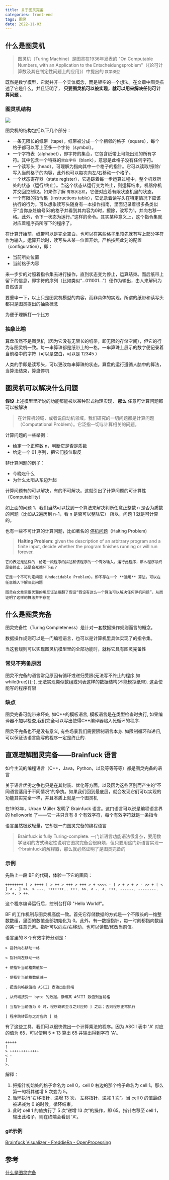 ```yaml
---
title: 关于图灵完备
categories: front-end
tags: 图灵
date: 2022-11-03
---
```


## 什么是图灵机

> 图灵机（Turing Machine）是图灵在1936年发表的 "On Computable Numbers, with an Application to the Entscheidungsproblem"（《论可计算数及其在判定性问题上的应用》）中提出的 `数学模型`

既然是数学模型，它就并非一个实体概念，而是架空的一个想法。在文章中图灵描述了它是什么，并且证明了， **只要图灵机可以被实现，就可以用来解决任何可计算问题** 。

### 图灵机结构

![](https://cdn.jsdelivr.net/gh/jiechen257/gallery@main/img/202401101558221.png)

图灵机的结构包括以下几个部分：
- 一条无限长的纸带（tape），纸带被分成一个个相邻的格子（square），每个格子都可以写上至多一个字符（symbol）。
- 一个字符表（alphabet），即字符的集合，它包含纸带上可能出现的所有字符。其中包含一个特殊的`空白字符`（blank），意思是此格子没有任何字符。
- 一个读写头（head），可理解为指向其中一个格子的指针。它可以读取/擦除/写入当前格子的内容，此外也可以每次向左/右移动一个格子。
- 一个状态寄存器（state register），它追踪着每一步运算过程中，整个机器所处的状态（运行/终止）。当这个状态从运行变为终止，则运算结束，机器停机并交回控制权。如果你了解 `有限状态机`，它便对应着有限状态机里的状态。
- 一个有限的指令集（instructions table），它记录着读写头在特定情况下应该执行的行为。可以想象读写头随身有一本操作指南，里面记录着很多条类似于“当你身处编号53的格子并看到其内容为0时，擦除，改写为1，并向右移一格。此外，令下一状态为运行。”这样的命令。其实某种意义上，这个指令集就对应着程序员所写下的程序了。

在计算开始前，纸带可以是完全空白，也可以在某些格子里预先就有写上部分字符作为输入。运算开始时，读写头从某一位置开始，严格按照此刻的配置（configuration），即：
- 当前所处位置
- 当前格子内容

来一步步的对照着指令集去进行操作，直到状态变为停止，运算结束。而后纸带上留下的信息，即字符的序列（比如类似“...011001...”）便作为输出，由人来解码为 自然语言

要重申一下，以上只是图灵机模型的内容，而非具体的实现。所谓的纸带和读写头都只是图灵提出的抽象概念

为便于理解打一个比方
### 抽象比喻
算盘虽然不是图灵机（因为它没有无限长的纸带，即无限的存储空间），但它的行为与图灵机一致。每一串算珠都是纸带上的一格，一串算珠上展示的数字便记录着当前格中的字符（可以是空白，可以是 12345 ）

人类的手即是读写头，可以更改每串算珠的状态。算盘的运行遵循人脑中的算法，当算法结束，算盘停机

## 图灵机可以解决什么问题

**假设** 上述模型里所说的功能都能被以某种形式物理实现， **那么** 任意可计算问题都可以被解决

> 在计算机领域，或者说自动机领域，我们研究的一切问题都是计算问题（Computational Problem）。它泛指一切与计算相关的问题。

计算问题的一些举例：
- 给定一个正整数 n，判断它是否是质数
- 给定一个 01 序列，把它们按位取反

非计算问题的例子：
- 今晚吃什么
- 为什么太阳从东边升起

计算问题有的可以解决，有的不可解决。这就引出了计算问题的可计算性（Computability）

如上面的问题 1，我们当然可以找到一个算法来解决判断任意正整数 n 是否为质数的问题（比如从2遍历到 n-1，看 n 是否可以整除它）
所以，问题 1 就是可计算的。

也有一些不可计算的计算问题，比如著名的 [停机问题](https://www.zhihu.com/search?q=%E5%81%9C%E6%9C%BA%E9%97%AE%E9%A2%98&search_source=Entity&hybrid_search_source=Entity&hybrid_search_extra=%7B%22sourceType%22%3A%22answer%22%2C%22sourceId%22%3A288346717%7D)（Halting Problem)
> **Halting Problem**: given the description of an arbitrary program and a finite input, decide whether the program finishes running or will run forever.

```
它的表述是这样的：给定一段程序的描述和该程序的一个有效输入，运行此程序，那么程序最终是会终止，还是会死循环下去？

它是一个不可判定问题（Undecidable Problem）。即不存在一个 **通用** 算法，可以在任意输入下解决此问题

图灵在文章里很优雅的用反证法推翻了假设“假设有这么一个算法可以解决任何停机问题”，从而证明了这样的算法并不存在
```

## 什么是图灵完备

图灵完备性（Turing Completeness）是针对一套数据操作规则而言的概念。

数据操作规则可以是一门编程语言，也可以是计算机里具体实现了的指令集。

当这套规则可以实现图灵机模型里的全部功能时，就称它具有图灵完备性

### 常见不完备原因
图灵不完备的语言常见原因有循环或递归受限(无法写不终止的程序,如 while(true){}; ), 无法实现类似数组或列表这样的数据结构(不能模拟纸带). 这会使能写的程序有限

### 缺点
图灵完备可能带来坏处, 如C++的模板语言, 模板语言是在类型检查时执行, 如果编译器不加以检查,我们完全可以写出使得C++编译器陷入死循环的程序.

图灵不完备也不是没有意义, 有些场景我们需要限制语言本身. 如限制循环和递归, 可以保证该语言能写的程序一定是终止的.

## 直观理解图灵完备——Brainfuck 语言

如今主流的编程语言（C++，Java，Python，以及等等等等）都是图灵完备的语言

关于语言优劣之争也只是在其封装、优化等方面，以及因为这些区别而产生的“不同语言适用于不同情况”的争执。如果我们回到最底层，就会发现它们可以实现的功能其实完全一样，并且本质上就是一个图灵机

在1993年，Urban Müller 发明了 Brainfuck 语言。这门语言可以说是编程语言界的 helloworld 了——它一共只含有 8 个有效字符，每个有效字符就是一条指令

语言虽然极致轻量，它却是一门图灵完备的编程语言

> Brainfuck is fully Turing-complete.
> 一门新语言功能语法很复杂，要用数学证明的方式确定性说明它图灵完备会很麻烦，但只要用这门新语言实现一个brainfuck的解释器，那么就必然证明了是图灵完备的

### 示例
先贴上一段 BF 的代码，体验一下它的画风：
```Brainfuck
++++++++ [ > ++++ [ > ++ > +++ > +++ > + <<<< - ] > + > + > - >> + [ < ] < - ] >>. > ---. +++++++.. +++. >>. < -. <. +++. ------. --------. >> +. > ++.
```
这个程序编译运行后，控制台打印 "Hello World!"。

BF 的工作机制与图灵机高度一致。首先它存储数据的方式是一个不限长的一维整数数组，里面的数值全部初始化为 0。此外，有一数据指针，每一时刻都指向数组的某一任意元素。指针可以向左/右移动，也可以读取/修改当前值。

语言里的 8 个有效字符分别是：
```
> 指针向右移动一格

< 指针向左移动一格

+ 使指针当前格数值加一

- 使指针当前格数值减一

. 把当前格数值按 ASCII 表输出到终端

, 从终端接受一 byte 的数据，存储其 ASCII 数值到当前格

[ 当指针当前值为 0 时，程序跳转至与之对应的 ] 之后；否则程序正常执行

] 程序跳转回与之对应的 [ 处
```

有了这些工具，我们可以很快做出一个计算乘法的程序。因为 ASCII 表中 'A' 对应的值为 65，可以使用 5 * 13 算出 65 并输出得到字符 'A'。
```Brainfuck
+++++
[
> +++++++++++++
< -
]
>.
```

解释：
1. 把指针初始处的格子命名为 cell 0，cell 0 右边的那个格子命名为 cell 1。那么第一句将其递增 5 次变为 5。
2. 循环执行“右移指针，递增 13 次， 左移指针，递减 1 次”。当 cell 0 的值最终被递减为 0 的时候，循环结束。
3. 此时 cell 1 的值执行了 5 次“递增 13 次”的操作，即 65。指针右移至 cell 1，输出此格子，则在终端会看到 'A'。

### gif示例
[Brainfuck Visualizer - FreddieRa - OpenProcessing](http://link.zhihu.com/?target=https%3A//openprocessing.org/sketch/516467/)

## 参考
[什么是图灵完备](https://www.zhihu.com/question/20115374/answer/28834671)

